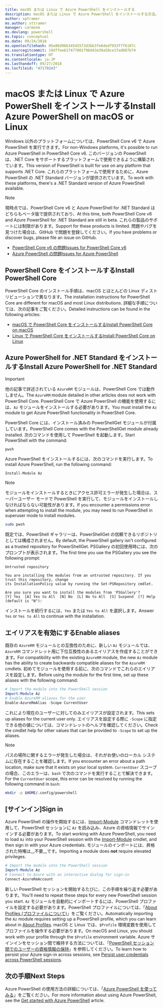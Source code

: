 ```yaml
---
title: macOS または Linux で Azure PowerShell をインストールする
description: macOS または Linux で Azure PowerShell をインストールする方法。
author: sptramer
ms.author: sttramer
manager: carmonm
ms.devlang: powershell
ms.topic: conceptual
ms.date: 09/24/2018
ms.openlocfilehash: 05e86d96b345455f3d3bb3fe6dedf933fff6187c
ms.sourcegitcommit: 19dffee617477001f98d43e39a50ce1fad087b74
ms.translationtype: HT
ms.contentlocale: ja-JP
ms.lasthandoff: 09/27/2018
ms.locfileid: "47179243"
---
```

# <a name="install-azure-powershell-on-macos-or-linux"></a><span data-ttu-id="4140c-103">macOS または Linux で Azure PowerShell をインストールする</span><span class="sxs-lookup"><span data-stu-id="4140c-103">Install Azure PowerShell on macOS or Linux</span></span>

<span data-ttu-id="4140c-104">Windows 以外のプラットフォームについては、PowerShell Core v6 で Azure PowerShell を実行できます。</span><span class="sxs-lookup"><span data-stu-id="4140c-104">For non-Windows platforms, it's possible to run Azure PowerShell in PowerShell Core v6.</span></span> <span data-ttu-id="4140c-105">このバージョンの PowerShell は、.NET Core をサポートするプラットフォームで使用できるように構築されています。</span><span class="sxs-lookup"><span data-stu-id="4140c-105">This version of PowerShell is built for use on any platform that supports .NET Core.</span></span> <span data-ttu-id="4140c-106">これらのプラットフォームで使用するために、Azure PowerShell の .NET Standard バージョンが提供されています。</span><span class="sxs-lookup"><span data-stu-id="4140c-106">To work with these platforms, there's a .NET Standard version of Azure PowerShell available.</span></span>

> [!NOTE]
> <span data-ttu-id="4140c-107">現時点では、PowerShell Core v6 と Azure PowerShell for .NET Standard はどちらもベータ版で提供されており、</span><span class="sxs-lookup"><span data-stu-id="4140c-107">At this time, both PowerShell Core v6 and Azure PowerShell for .NET Standard are still in beta.</span></span>
> <span data-ttu-id="4140c-108">これらの製品のサポートには制限があります。</span><span class="sxs-lookup"><span data-stu-id="4140c-108">Support for these products is limited.</span></span> <span data-ttu-id="4140c-109">問題やバグを見つけた場合は、GitHub で問題を登録してください。</span><span class="sxs-lookup"><span data-stu-id="4140c-109">If you have problems or discover bugs, please file an issue on GitHub.</span></span>
>
> * [<span data-ttu-id="4140c-110">PowerShell Core v6 の問題</span><span class="sxs-lookup"><span data-stu-id="4140c-110">Issues for PowerShell Core v6</span></span>](https://github.com/PowerShell/PowerShell/issues)
> * [<span data-ttu-id="4140c-111">Azure PowerShell の問題</span><span class="sxs-lookup"><span data-stu-id="4140c-111">Issues for Azure PowerShell</span></span>](https://github.com/azure/azure-docs-powershell/issues)

## <a name="install-powershell-core"></a><span data-ttu-id="4140c-112">PowerShell Core をインストールする</span><span class="sxs-lookup"><span data-stu-id="4140c-112">Install PowerShell Core</span></span>

<span data-ttu-id="4140c-113">PowerShell Core のインストール手順は、macOS とほとんどの Linux ディストリビューションで異なります。</span><span class="sxs-lookup"><span data-stu-id="4140c-113">The installation instructions for PowerShell Core are different for macOS and most Linux distributions.</span></span>
<span data-ttu-id="4140c-114">詳細な手順については、次の記事をご覧ください。</span><span class="sxs-lookup"><span data-stu-id="4140c-114">Detailed instructions can be found in the following articles:</span></span>

* [<span data-ttu-id="4140c-115">macOS で PowerShell Core をインストールする</span><span class="sxs-lookup"><span data-stu-id="4140c-115">Install PowerShell Core on macOS</span></span>](/powershell/scripting/setup/installing-powershell-core-on-macos)
* [<span data-ttu-id="4140c-116">Linux で PowerShell Core をインストールする</span><span class="sxs-lookup"><span data-stu-id="4140c-116">Install PowerShell Core on Linux</span></span>](/powershell/scripting/setup/installing-powershell-core-on-linux)

## <a name="install-azure-powershell-for-net-standard"></a><span data-ttu-id="4140c-117">Azure PowerShell for .NET Standard をインストールする</span><span class="sxs-lookup"><span data-stu-id="4140c-117">Install Azure PowerShell for .NET Standard</span></span>

> [!IMPORTANT]
> <span data-ttu-id="4140c-118">他の記事で詳述されている `AzureRM` モジュールは、PowerShell Core では動作しません。</span><span class="sxs-lookup"><span data-stu-id="4140c-118">The `AzureRM` module detailed in other articles does not work with PowerShell Core.</span></span>
> <span data-ttu-id="4140c-119">PowerShell Core で Azure PowerShell の機能を使用するには、`Az` モジュールをインストールする必要があります。</span><span class="sxs-lookup"><span data-stu-id="4140c-119">You must install the `Az` module to get Azure PowerShell functionality in PowerShell Core.</span></span>

<span data-ttu-id="4140c-120">PowerShell Core には、インストール済みの PowerShellGet モジュールが付属しています。</span><span class="sxs-lookup"><span data-stu-id="4140c-120">PowerShell Core comes with the PowerShellGet module already installed.</span></span> <span data-ttu-id="4140c-121">次のコマンドを使用して PowerShell を起動します。</span><span class="sxs-lookup"><span data-stu-id="4140c-121">Start PowerShell with the command:</span></span>

```bash
pwsh
```

<span data-ttu-id="4140c-122">Azure PowerShell をインストールするには、次のコマンドを実行します。</span><span class="sxs-lookup"><span data-stu-id="4140c-122">To install Azure PowerShell, run the following command:</span></span>

```powershell
Install-Module Az
```

> [!NOTE]
> <span data-ttu-id="4140c-123">モジュールをインストールするときにアクセス許可エラーが発生した場合は、スーパーユーザー モードで PowerShell を実行して、モジュールをインストールしなければならない可能性があります。</span><span class="sxs-lookup"><span data-stu-id="4140c-123">If you encounter a permissions error when attempting to install the module, you may need to run PowerShell in superuser mode to install modules.</span></span>
>
> ```bash
> sudo pwsh
> ```

<span data-ttu-id="4140c-124">既定では、PowerShell ギャラリーは、PowerShellGet の信頼できるリポジトリとしては構成されません。</span><span class="sxs-lookup"><span data-stu-id="4140c-124">By default, the PowerShell gallery isn't configured as a trusted repository for PowerShellGet.</span></span> <span data-ttu-id="4140c-125">PSGallery の初回使用時には、次のプロンプトが表示されます。</span><span class="sxs-lookup"><span data-stu-id="4140c-125">The first time you use the PSGallery you see the following prompt:</span></span>

```output
Untrusted repository

You are installing the modules from an untrusted repository. If you trust this repository, change
its InstallationPolicy value by running the Set-PSRepository cmdlet.

Are you sure you want to install the modules from 'PSGallery'?
[Y] Yes  [A] Yes to All  [N] No  [L] No to All  [S] Suspend  [?] Help (default is "N"):
```

<span data-ttu-id="4140c-126">インストールを続行するには、`Yes` または `Yes to All` を選択します。</span><span class="sxs-lookup"><span data-stu-id="4140c-126">Answer `Yes` or `Yes to All` to continue with the installation.</span></span>

## <a name="enable-aliases"></a><span data-ttu-id="4140c-127">エイリアスを有効にする</span><span class="sxs-lookup"><span data-stu-id="4140c-127">Enable aliases</span></span>

<span data-ttu-id="4140c-128">既存の `AzureRM` モジュールとの互換性のために、新しい `Az` モジュールでは、`AzureRM` コマンドレット用に下位互換性のあるエイリアスを作成することができます。</span><span class="sxs-lookup"><span data-stu-id="4140c-128">For compatibility with the existing `AzureRM` module, the new `Az` module has the ability to create backwards compatible aliases for the `AzureRM` cmdlets.</span></span> <span data-ttu-id="4140c-129">初めてモジュールを使用する前に、次のコマンドでこれらのエイリアスを設定します。</span><span class="sxs-lookup"><span data-stu-id="4140c-129">Before using the module for the first time, set up these aliases with the following command:</span></span>

```powershell
# Import the module into the PowerShell session
Import-Module Az
# Enable AzureRM aliases for the user
Enable-AzureRmAlias -Scope CurrentUser
```

<span data-ttu-id="4140c-130">これにより現在のユーザーに対してのみエイリアスが設定されます。</span><span class="sxs-lookup"><span data-stu-id="4140c-130">This sets up aliases for the current user only.</span></span> <span data-ttu-id="4140c-131">エイリアスを設定する際に `-Scope` に指定できる他の値については、コマンドレットのヘルプを確認してください。</span><span class="sxs-lookup"><span data-stu-id="4140c-131">Check the cmdlet help for other values that can be provided to `-Scope` to set up the aliases.</span></span>

> [!NOTE]
> <span data-ttu-id="4140c-132">パスの場所に関するエラーが発生した場合は、それがお使いのローカル システムに存在することを確認します。</span><span class="sxs-lookup"><span data-stu-id="4140c-132">If you encounter an error about a path location, make sure that it exists on your local system.</span></span> <span data-ttu-id="4140c-133">`CurrentUser` スコープの場合、このエラーは、`bash` で次のコマンドを実行することで解決できます。</span><span class="sxs-lookup"><span data-stu-id="4140c-133">For the `CurrentUser` scope, this error can be resolved by running the following command in `bash`:</span></span>
>
> ```bash
> mkdir -p $HOME/.config/powershell
> ```

## <a name="sign-in"></a><span data-ttu-id="4140c-134">[サインイン]</span><span class="sxs-lookup"><span data-stu-id="4140c-134">Sign in</span></span>

<span data-ttu-id="4140c-135">Azure PowerShell の操作を開始するには、[Import-Module](/powershell/module/Microsoft.PowerShell.Core/Import-Module) コマンドレットを使用して、PowerShell セッションに `Az` を読み込み、Azure の資格情報でサインインする必要があります。</span><span class="sxs-lookup"><span data-stu-id="4140c-135">To start working with Azure PowerShell, you need to load `Az` into your PowerShell session with the [Import-Module](/powershell/module/Microsoft.PowerShell.Core/Import-Module) cmdlet, and then sign in with your Azure credentials.</span></span> <span data-ttu-id="4140c-136">モジュールのインポートには、昇格された特権は__不要__です。</span><span class="sxs-lookup"><span data-stu-id="4140c-136">Importing a module does __not__ require elevated privileges.</span></span>

```powershell
# Import the module into the PowerShell session
Import-Module Az
# Connect to Azure with an interactive dialog for sign-in
Connect-AzureRmAccount
```

<span data-ttu-id="4140c-137">新しい PowerShell セッションを開始するたびに、この手順を繰り返す必要があります。</span><span class="sxs-lookup"><span data-stu-id="4140c-137">You'll need to repeat these steps for every new PowerShell session you start.</span></span> <span data-ttu-id="4140c-138">`Az` モジュールを自動的にインポートするには、PowerShell プロファイルを設定する必要があります。PowerShell プロファイルについては、「[About Profiles (プロファイルについて)](/powershell/module/microsoft.powershell.core/about/about_profiles)」をご覧ください。</span><span class="sxs-lookup"><span data-stu-id="4140c-138">Automatically importing the `Az` module requires setting up a PowerShell profile, which you can learn about in [About Profiles](/powershell/module/microsoft.powershell.core/about/about_profiles).</span></span>
<span data-ttu-id="4140c-139">macOS と Linux では、`$Profile` 環境変数を使用してプロファイルを操作する必要があります。</span><span class="sxs-lookup"><span data-stu-id="4140c-139">On macOS and Linux, you should work with your profile through the `$Profile` environment variable.</span></span> <span data-ttu-id="4140c-140">Azure サインインをセッション間で維持する方法については、「[PowerShell セッション間でのユーザーの資格情報の保持](context-persistence.md)」を参照してください。</span><span class="sxs-lookup"><span data-stu-id="4140c-140">To learn how to persist your Azure sign-in across sessions, see [Persist user credentials across PowerShell sessions](context-persistence.md).</span></span>

## <a name="next-steps"></a><span data-ttu-id="4140c-141">次の手順</span><span class="sxs-lookup"><span data-stu-id="4140c-141">Next Steps</span></span>

<span data-ttu-id="4140c-142">Azure PowerShell の使用方法の詳細については、「[Azure PowerShell を使ってみる](get-started-azureps.md)」をご覧ください。</span><span class="sxs-lookup"><span data-stu-id="4140c-142">For more information about using Azure PowerShell, see the [Get started with Azure PowerShell](get-started-azureps.md) article.</span></span>
